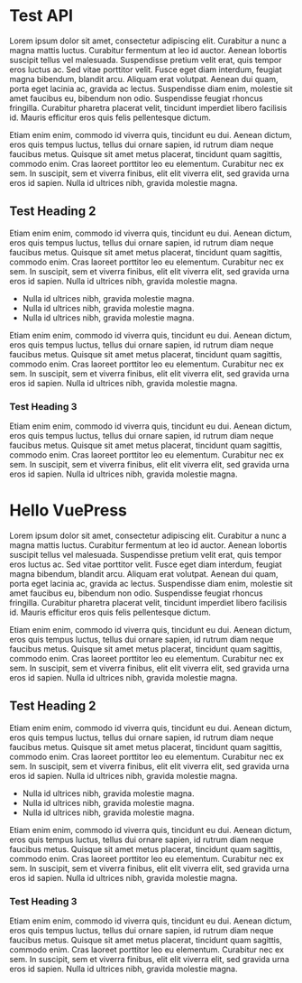 # Test API

Lorem ipsum dolor sit amet, consectetur adipiscing elit. Curabitur a nunc a magna mattis luctus. Curabitur fermentum at leo id auctor. Aenean lobortis suscipit tellus vel malesuada. Suspendisse pretium velit erat, quis tempor eros luctus ac. Sed vitae porttitor velit. Fusce eget diam interdum, feugiat magna bibendum, blandit arcu. Aliquam erat volutpat. Aenean dui quam, porta eget lacinia ac, gravida ac lectus. Suspendisse diam enim, molestie sit amet faucibus eu, bibendum non odio. Suspendisse feugiat rhoncus fringilla. Curabitur pharetra placerat velit, tincidunt imperdiet libero facilisis id. Mauris efficitur eros quis felis pellentesque dictum.

Etiam enim enim, commodo id viverra quis, tincidunt eu dui. Aenean dictum, eros quis tempus luctus, tellus dui ornare sapien, id rutrum diam neque faucibus metus. Quisque sit amet metus placerat, tincidunt quam sagittis, commodo enim. Cras laoreet porttitor leo eu elementum. Curabitur nec ex sem. In suscipit, sem et viverra finibus, elit elit viverra elit, sed gravida urna eros id sapien. Nulla id ultrices nibh, gravida molestie magna.

## Test Heading 2

Etiam enim enim, commodo id viverra quis, tincidunt eu dui. Aenean dictum, eros quis tempus luctus, tellus dui ornare sapien, id rutrum diam neque faucibus metus. Quisque sit amet metus placerat, tincidunt quam sagittis, commodo enim. Cras laoreet porttitor leo eu elementum. Curabitur nec ex sem. In suscipit, sem et viverra finibus, elit elit viverra elit, sed gravida urna eros id sapien. Nulla id ultrices nibh, gravida molestie magna.

* Nulla id ultrices nibh, gravida molestie magna.
* Nulla id ultrices nibh, gravida molestie magna.
* Nulla id ultrices nibh, gravida molestie magna.

Etiam enim enim, commodo id viverra quis, tincidunt eu dui. Aenean dictum, eros quis tempus luctus, tellus dui ornare sapien, id rutrum diam neque faucibus metus. Quisque sit amet metus placerat, tincidunt quam sagittis, commodo enim. Cras laoreet porttitor leo eu elementum. Curabitur nec ex sem. In suscipit, sem et viverra finibus, elit elit viverra elit, sed gravida urna eros id sapien. Nulla id ultrices nibh, gravida molestie magna.

### Test Heading 3

Etiam enim enim, commodo id viverra quis, tincidunt eu dui. Aenean dictum, eros quis tempus luctus, tellus dui ornare sapien, id rutrum diam neque faucibus metus. Quisque sit amet metus placerat, tincidunt quam sagittis, commodo enim. Cras laoreet porttitor leo eu elementum. Curabitur nec ex sem. In suscipit, sem et viverra finibus, elit elit viverra elit, sed gravida urna eros id sapien. Nulla id ultrices nibh, gravida molestie magna.

# Hello VuePress

Lorem ipsum dolor sit amet, consectetur adipiscing elit. Curabitur a nunc a magna mattis luctus. Curabitur fermentum at leo id auctor. Aenean lobortis suscipit tellus vel malesuada. Suspendisse pretium velit erat, quis tempor eros luctus ac. Sed vitae porttitor velit. Fusce eget diam interdum, feugiat magna bibendum, blandit arcu. Aliquam erat volutpat. Aenean dui quam, porta eget lacinia ac, gravida ac lectus. Suspendisse diam enim, molestie sit amet faucibus eu, bibendum non odio. Suspendisse feugiat rhoncus fringilla. Curabitur pharetra placerat velit, tincidunt imperdiet libero facilisis id. Mauris efficitur eros quis felis pellentesque dictum.

Etiam enim enim, commodo id viverra quis, tincidunt eu dui. Aenean dictum, eros quis tempus luctus, tellus dui ornare sapien, id rutrum diam neque faucibus metus. Quisque sit amet metus placerat, tincidunt quam sagittis, commodo enim. Cras laoreet porttitor leo eu elementum. Curabitur nec ex sem. In suscipit, sem et viverra finibus, elit elit viverra elit, sed gravida urna eros id sapien. Nulla id ultrices nibh, gravida molestie magna.

## Test Heading 2

Etiam enim enim, commodo id viverra quis, tincidunt eu dui. Aenean dictum, eros quis tempus luctus, tellus dui ornare sapien, id rutrum diam neque faucibus metus. Quisque sit amet metus placerat, tincidunt quam sagittis, commodo enim. Cras laoreet porttitor leo eu elementum. Curabitur nec ex sem. In suscipit, sem et viverra finibus, elit elit viverra elit, sed gravida urna eros id sapien. Nulla id ultrices nibh, gravida molestie magna.

* Nulla id ultrices nibh, gravida molestie magna.
* Nulla id ultrices nibh, gravida molestie magna.
* Nulla id ultrices nibh, gravida molestie magna.

Etiam enim enim, commodo id viverra quis, tincidunt eu dui. Aenean dictum, eros quis tempus luctus, tellus dui ornare sapien, id rutrum diam neque faucibus metus. Quisque sit amet metus placerat, tincidunt quam sagittis, commodo enim. Cras laoreet porttitor leo eu elementum. Curabitur nec ex sem. In suscipit, sem et viverra finibus, elit elit viverra elit, sed gravida urna eros id sapien. Nulla id ultrices nibh, gravida molestie magna.

### Test Heading 3

Etiam enim enim, commodo id viverra quis, tincidunt eu dui. Aenean dictum, eros quis tempus luctus, tellus dui ornare sapien, id rutrum diam neque faucibus metus. Quisque sit amet metus placerat, tincidunt quam sagittis, commodo enim. Cras laoreet porttitor leo eu elementum. Curabitur nec ex sem. In suscipit, sem et viverra finibus, elit elit viverra elit, sed gravida urna eros id sapien. Nulla id ultrices nibh, gravida molestie magna.